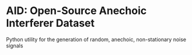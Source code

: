 # AID: Open-Source Anechoic Interferer Dataset

Python utility for the generation of random, anechoic, non-stationary noise signals
